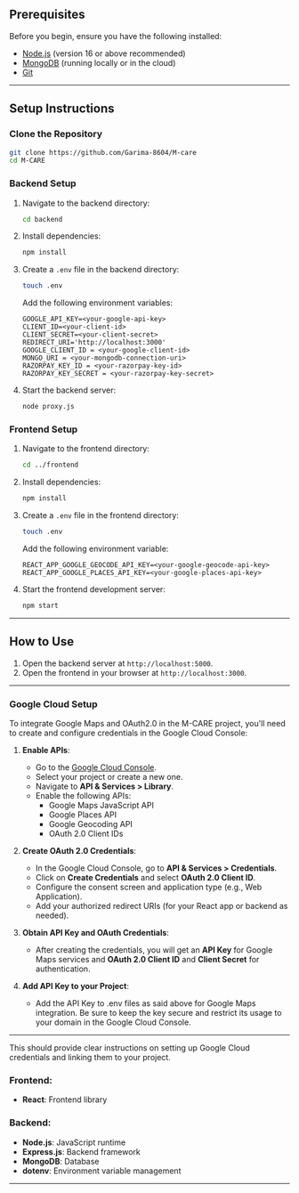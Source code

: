 
## Prerequisites

Before you begin, ensure you have the following installed:

- [Node.js](https://nodejs.org/) (version 16 or above recommended)
- [MongoDB](https://www.mongodb.com/) (running locally or in the cloud)
- [Git](https://git-scm.com/)

---

## Setup Instructions

### Clone the Repository
```bash
git clone https://github.com/Garima-8604/M-care
cd M-CARE
```

### Backend Setup
1. Navigate to the backend directory:
   ```bash
   cd backend
   ```
2. Install dependencies:
   ```bash
   npm install
   ```
3. Create a `.env` file in the backend directory:
   ```bash
   touch .env
   ```
   Add the following environment variables:
   ```env
   GOOGLE_API_KEY=<your-google-api-key>
   CLIENT_ID=<your-client-id>
   CLIENT_SECRET=<your-client-secret>
   REDIRECT_URI='http://localhost:3000'
   GOOGLE_CLIENT_ID = <your-google-client-id>
   MONGO_URI = <your-mongodb-connection-uri>
   RAZORPAY_KEY_ID = <your-razorpay-key-id>
   RAZORPAY_KEY_SECRET = <your-razorpay-key-secret>
   ```

4. Start the backend server:
   ```bash
   node proxy.js
   ```

### Frontend Setup
1. Navigate to the frontend directory:
   ```bash
   cd ../frontend
   ```
2. Install dependencies:
   ```bash
   npm install
   ```
3. Create a `.env` file in the frontend directory:
   ```bash
   touch .env
   ```
   Add the following environment variable:
   ```env
   REACT_APP_GOOGLE_GEOCODE_API_KEY=<your-google-geocode-api-key>
   REACT_APP_GOOGLE_PLACES_API_KEY=<your-google-places-api-key>
   ```

4. Start the frontend development server:
   ```bash
   npm start
   ```

---

## How to Use

1. Open the backend server at `http://localhost:5000`.
2. Open the frontend in your browser at `http://localhost:3000`.
---

### Google Cloud Setup

To integrate Google Maps and OAuth2.0 in the M-CARE project, you'll need to create and configure credentials in the Google Cloud Console:

1. **Enable APIs**: 
   - Go to the [Google Cloud Console](https://console.cloud.google.com/).
   - Select your project or create a new one.
   - Navigate to **API & Services > Library**.
   - Enable the following APIs:
     - Google Maps JavaScript API
     - Google Places API
     - Google Geocoding API
     - OAuth 2.0 Client IDs

2. **Create OAuth 2.0 Credentials**:
   - In the Google Cloud Console, go to **API & Services > Credentials**.
   - Click on **Create Credentials** and select **OAuth 2.0 Client ID**.
   - Configure the consent screen and application type (e.g., Web Application).
   - Add your authorized redirect URIs (for your React app or backend as needed).

3. **Obtain API Key and OAuth Credentials**:
   - After creating the credentials, you will get an **API Key** for Google Maps services and **OAuth 2.0 Client ID** and **Client Secret** for authentication.

4. **Add API Key to your Project**:
   - Add the API Key to .env files as said above for Google Maps integration. Be sure to keep the key secure and restrict its usage to your domain in the Google Cloud Console.

---

This should provide clear instructions on setting up Google Cloud credentials and linking them to your project.
### Frontend:
- **React**: Frontend library

### Backend:
- **Node.js**: JavaScript runtime
- **Express.js**: Backend framework
- **MongoDB**: Database
- **dotenv**: Environment variable management

---
